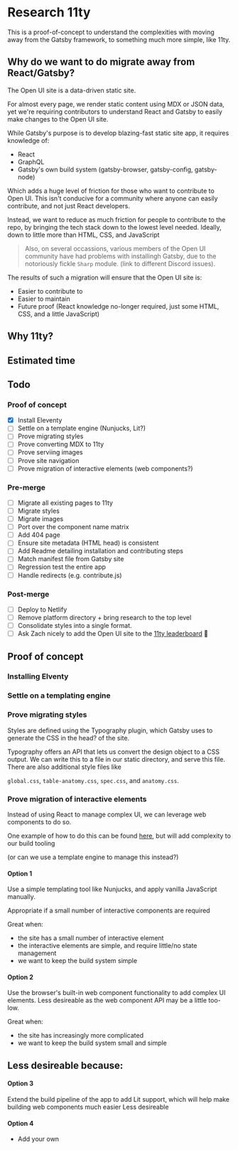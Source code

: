 # Research 11ty

This is a proof-of-concept to understand the complexities with moving away from the Gatsby framework, to something much more simple, like 11ty.

## Why do we want to do migrate away from React/Gatsby?
The Open UI site is a data-driven static site. 

For almost every page, we render static content using MDX or JSON data, yet we're requiring contributors to understand React and Gatsby to easily make changes to the Open UI site. 

While Gatsby's purpose is to develop blazing-fast static site app, it requires knowledge of:

- React
- GraphQL
- Gatsby's own build system (gatsby-browser, gatsby-config, gatsby-node)

Which adds a huge level of friction for those who want to contribute to Open UI. This isn't conducive for a community where anyone can easily contribute, and not just React developers.

Instead, we want to reduce as much friction for people to contribute to the repo, by bringing the tech stack down to the lowest level needed. Ideally, down to little more than HTML, CSS, and JavaScript


> Also, on several occassions, various members of the Open UI community have had problems with installingh Gatsby, due to the notoriously fickle `Sharp` module.
(link to different Discord issues).

The results of such a migration will ensure that the Open UI site is:
- Easier to contribute to
- Easier to maintain
- Future proof (React knowledge no-longer required, just some HTML, CSS, and a little JavaScript)

## Why 11ty?



## Estimated time


## Todo

### Proof of concept
- [x] Install Eleventy
- [ ] Settle on a template engine (Nunjucks, Lit?)
- [ ] Prove migrating styles
- [ ] Prove converting MDX to 11ty
- [ ] Prove serviing images
- [ ] Prove site navigation
- [ ] Prove migration of interactive elements (web components?)

### Pre-merge
- [ ] Migrate all existing pages to 11ty
- [ ] Migrate styles
- [ ] Migrate images
- [ ] Port over the component name matrix
- [ ] Add 404 page
- [ ] Ensure site metadata (HTML head) is consistent
- [ ] Add Readme detailing installation and contributing steps
- [ ] Match manifest file from Gatsby site
- [ ] Regression test the entire app
- [ ] Handle redirects (e.g. contribute.js)

### Post-merge
- [ ] Deploy to Netlify
- [ ] Remove platform directory + bring research to the top level
- [ ] Consolidate styles into a single format.
- [ ] Ask Zach nicely to add the Open UI site to the [11ty leaderboard](https://www.11ty.dev/speedlify/) 🥺

## Proof of concept

### Installing Elventy

### Settle on a templating engine

### Prove migrating styles
Styles are defined using the Typography plugin, which Gatsby uses to generate the CSS in the head? of the site.

Typography offers an API that lets us convert the design object to a CSS output. We can write this to a file in our static directory, and serve this file. There are also additional style files like

`global.css`, `table-anatomy.css`, `spec.css`, and `anatomy.css`. 

### Prove migration of interactive elements
Instead of using React to manage complex UI, we can leverage web components to do so. 
 
One example of how to do this can be found [here](https://griffa.dev/posts/using-web-components-with-11ty/), but will add complexity to our build tooling

(or can we use a template engine to manage this instead?)

#### Option 1
Use a simple templating tool like Nunjucks, and apply vanilla JavaScript manually.

Appropriate if a small number of interactive components are required

Great when: 
- the site has a small number of interactive element
- the interactive elements are simple, and require little/no state management
- we want to keep the build system simple

#### Option 2
Use the browser's built-in web component functionality to add complex UI elements.
Less desireable as the web component API may be a little too-low.

Great when:
- the site has increasingly more complicated
- we want to keep the build system small and simple

Less desireable because:
- 

#### Option 3
Extend the build pipeline of the app to add Lit support, which will help make building web components much easier
Less desireable

#### Option 4
- Add your own 
